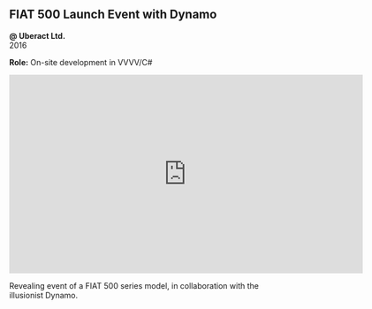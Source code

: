 ## FIAT 500 Launch Event with Dynamo

**@ Uberact Ltd.**  
2016

**Role:** On-site development in VVVV/C#

<iframe full="true" src="https://player.vimeo.com/video/145897115?title=0&byline=0&portrait=0" width="640" height="360" frameborder="0" allow="autoplay; fullscreen" allowfullscreen></iframe>

Revealing event of a FIAT 500 series model, in collaboration with the illusionist Dynamo.

